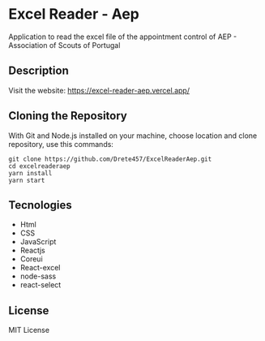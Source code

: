 # Excel Reader - Aep

Application to read the excel file of the appointment control of AEP - Association of Scouts of Portugal

## Description

Visit the website: https://excel-reader-aep.vercel.app/

## Cloning the Repository

With Git and Node.js installed on your machine, choose location and clone repository, use this commands:

```
git clone https://github.com/Drete457/ExcelReaderAep.git
cd excelreaderaep
yarn install
yarn start
```

## Tecnologies

- Html
- CSS
- JavaScript
- Reactjs
- Coreui
- React-excel
- node-sass
- react-select

## License

MIT License
